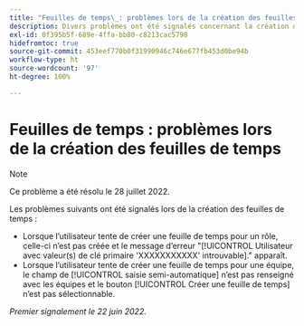 ```yaml
---
title: "Feuilles de temps\_: problèmes lors de la création des feuilles de temps"
description: Divers problèmes ont été signalés concernant la création des feuilles de temps.
exl-id: 0f395b5f-689e-4ffa-bb80-c8213cac5798
hidefromtoc: true
source-git-commit: 453eef770b0f31990946c746e677fb453d0be94b
workflow-type: ht
source-wordcount: '97'
ht-degree: 100%

---
```


# Feuilles de temps : problèmes lors de la création des feuilles de temps

>[!NOTE]
>
>Ce problème a été résolu le 28 juillet 2022.

Les problèmes suivants ont été signalés lors de la création des feuilles de temps :

* Lorsque l’utilisateur tente de créer une feuille de temps pour un rôle, celle-ci n’est pas créée et le message d’erreur &quot;[!UICONTROL Utilisateur avec valeur(s) de clé primaire &#39;XXXXXXXXXXX&#39; introuvable].&quot; apparaît.
* Lorsque l’utilisateur tente de créer une feuille de temps pour une équipe, le champ de [!UICONTROL saisie semi-automatique] n’est pas renseigné avec les équipes et le bouton [!UICONTROL Créer une feuille de temps] n’est pas sélectionnable.

_Premier signalement le 22 juin 2022._
